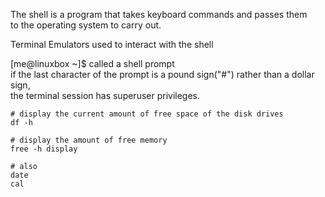 The shell is a program that takes keyboard commands and passes them  
to the operating system to carry out.

Terminal Emulators used to interact with the shell

[me@linuxbox ~]$  called a shell prompt  
if the last character of the prompt is a pound sign("#") rather than a dollar sign,  
the terminal session has superuser privileges.

```
# display the current amount of free space of the disk drives
df -h

# display the amount of free memory
free -h display

# also
date
cal
```



